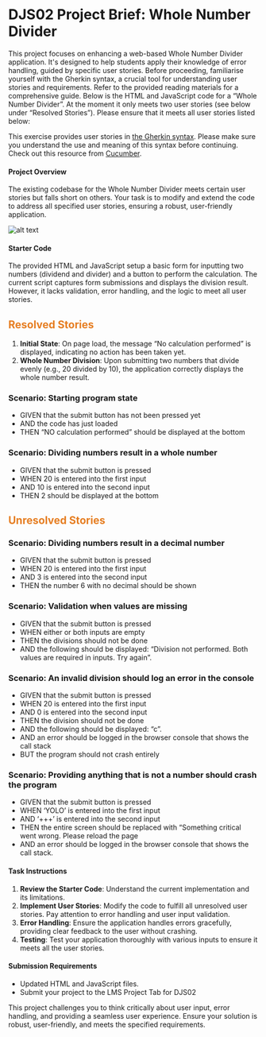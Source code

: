 # DJS02 Project Brief: Whole Number Divider

This project focuses on enhancing a web-based Whole Number Divider application. It's designed to help students apply their knowledge of error handling, guided by specific user stories. Before proceeding, familiarise yourself with the Gherkin syntax, a crucial tool for understanding user stories and requirements. Refer to the provided reading materials for a comprehensive guide. Below is the HTML and JavaScript code for a “Whole Number Divider”. At the moment it only meets two user stories (see below under “Resolved Stories”). Please ensure that it meets all user stories listed below:

This exercise provides user stories in [the Gherkin syntax](https://docs.behat.org/en/v2.5/guides/1.gherkin.html). Please make sure you understand the use and meaning of this syntax before continuing. Check out this resource from [Cucumber](https://cucumber.io/docs/gherkin/reference/).

#### Project Overview

The existing codebase for the Whole Number Divider meets certain user stories but falls short on others. Your task is to modify and extend the code to address all specified user stories, ensuring a robust, user-friendly application.

![alt text](image.png)

#### Starter Code

The provided HTML and JavaScript setup a basic form for inputting two numbers (dividend and divider) and a button to perform the calculation. The current script captures form submissions and displays the division result. However, it lacks validation, error handling, and the logic to meet all user stories.

<h2 style="color:#e67e22">Resolved Stories</h2>

1. **Initial State**: On page load, the message “No calculation performed” is displayed, indicating no action has been taken yet.
2. **Whole Number Division**: Upon submitting two numbers that divide evenly (e.g., 20 divided by 10), the application correctly displays the whole number result.

### Scenario: Starting program state

- GIVEN that the submit button has not been pressed yet
- AND the code has just loaded
- THEN “NO calculation performed” should be displayed at the bottom

### Scenario: Dividing numbers result in a whole number

- GIVEN that the submit button is pressed
- WHEN 20 is entered into the first input
- AND 10 is entered into the second input
- THEN 2 should be displayed at the bottom

<h2 style="color:#e67e22">Unresolved Stories</h2>

### Scenario: Dividing numbers result in a decimal number

- GIVEN that the submit button is pressed
- WHEN 20 is entered into the first input
- AND 3 is entered into the second input
- THEN the number 6 with no decimal should be shown

### Scenario: Validation when values are missing

- GIVEN that the submit button is pressed
- WHEN either or both inputs are empty
- THEN the divisions should not be done
- AND the following should be displayed: “Division not performed. Both values are required in inputs. Try again”.

### Scenario: An invalid division should log an error in the console

- GIVEN that the submit button is pressed
- WHEN 20 is entered into the first input
- AND 0 is entered into the second input
- THEN the division should not be done
- AND the following should be displayed: “c”.
- AND an error should be logged in the browser console that shows the call stack
- BUT the program should not crash entirely

### Scenario: Providing anything that is not a number should crash the program

- GIVEN that the submit button is pressed
- WHEN ‘YOLO’ is entered into the first input
- AND ‘+++’ is entered into the second input
- THEN the entire screen should be replaced with “Something critical went wrong. Please reload the page
- AND an error should be logged in the browser console that shows the call stack.

#### Task Instructions

1. **Review the Starter Code**: Understand the current implementation and its limitations.
2. **Implement User Stories**: Modify the code to fulfill all unresolved user stories. Pay attention to error handling and user input validation.
3. **Error Handling**: Ensure the application handles errors gracefully, providing clear feedback to the user without crashing.
4. **Testing**: Test your application thoroughly with various inputs to ensure it meets all the user stories.

#### Submission Requirements

- Updated HTML and JavaScript files.
- Submit your project to the LMS Project Tab for DJS02

This project challenges you to think critically about user input, error handling, and providing a seamless user experience. Ensure your solution is robust, user-friendly, and meets the specified requirements.
